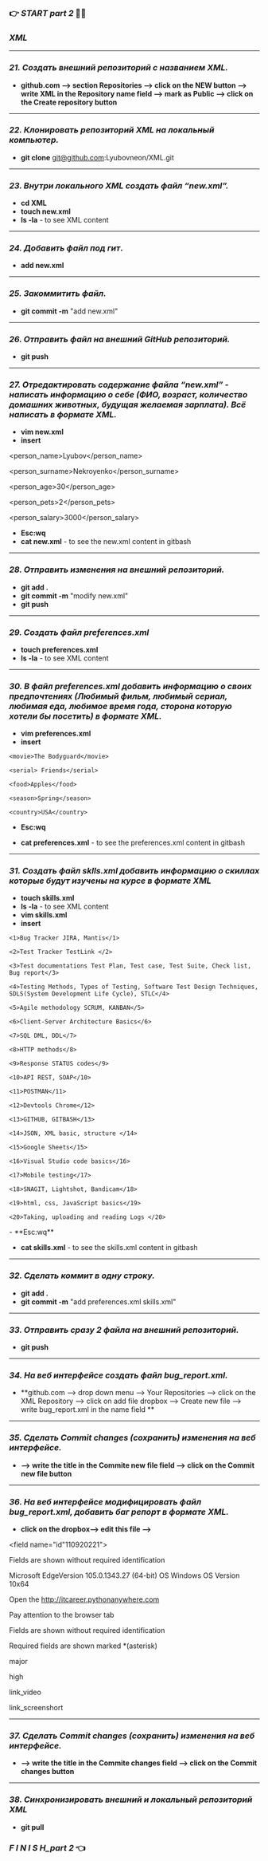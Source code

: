 ### 👉 *START part 2* 💙💛
### *XML*
***
### *21. Создать внешний репозиторий c названием XML.*
- **github.com --> section Repositories --> click on the NEW button --> write XML in the Repository name field --> mark as Public --> click on the Create repository button**
*** 
### *22. Клонировать репозиторий XML на локальный компьютер.*
- **git clone** git@github.com:Lyubovneon/XML.git
***
### *23. Внутри локального XML создать файл “new.xml”.*
- **cd XML**
- **touch new.xml**
- **ls -la**  -  to see XML content 
***
### *24. Добавить файл под гит*.
- **add new.xml**
***
### *25. Закоммитить файл.*
- **git commit -m** "add new.xml"
***
### *26. Отправить файл на внешний GitHub репозиторий.*
- **git push**
***
### *27. Отредактировать содержание файла “new.xml” - написать информацию о себе (ФИО, возраст, количество домашних животных, будущая желаемая зарплата). Всё написать в формате XML.*
- **vim new.xml**
- **insert**

<note>

<person_name>Lyubov</person_name>

<person_surname>Nekroyenko</person_surname>

<person_age>30</person_age>

<person_pets>2</person_pets>

<person_salary>3000</person_salary>

</note>

- **Esc:wq**
- **cat new.xml**  - to see the new.xml content in gitbash
***
### *28. Отправить изменения на внешний репозиторий.*
- **git add .**
- **git commit -m** "modify new.xml"
- **git push**
***
### *29. Создать файл preferences.xml*
- **touch preferences.xml**
- **ls -la**  -  to see XML content 
***
### *30. В файл preferences.xml добавить информацию о своих предпочтениях (Любимый фильм, любимый сериал, любимая еда, любимое время года, сторона которую хотели бы посетить) в формате XML.*
- **vim preferences.xml**
- **insert**

<note>

	<movie>The Bodyguard</movie>
	
	<serial> Friends</serial>
	
	<food>Apples</food>
	
	<season>Spring</season>
	
	<country>USA</country>
	
</note>

- **Esc:wq**

- **cat preferences.xml**  - to see the preferences.xml content in gitbash
***
### *31. Создать файл sklls.xml добавить информацию о скиллах которые будут изучены на курсе в формате XML*
- **touch skills.xml**
- **ls -la**  -  to see XML content 
- **vim skills.xml**
- **insert**

<skills>

	<1>Bug Tracker JIRA, Mantis</1>
	
	<2>Test Tracker TestLink </2>
	
    <3>Test documentations Test Plan, Test case, Test Suite, Check list, Bug report</3>
        
	<4>Testing Methods, Types of Testing, Software Test Design Techniques, SDLS(System Development Life Cycle), STLC</4>
	
	<5>Agile methodology SCRUM, KANBAN</5>
	
	<6>Client-Server Architecture Basics</6>
	
	<7>SQL DML, DDL</7>
	
	<8>HTTP methods</8>
	
	<9>Response STATUS codes</9>
	
	<10>API REST, SOAP</10>
	
	<11>POSTMAN</11>
	
	<12>Devtools Chrome</12>
	
	<13>GITHUB, GITBASH</13>
	
	<14>JSON, XML basic, structure </14>
	
	<15>Google Sheets</15>
	
	<16>Visual Studio code basics</16>
	
	<17>Mobile testing</17>
	
	<18>SNAGIT, Lightshot, Bandicam</18>
	
	<19>html, css, JavaScript basics</19>
	
	<20>Taking, uploading and reading Logs </20>
	
</skills>
- **Esc:wq**

- **cat skills.xml**  - to see the skills.xml content in gitbash

***
### *32. Сделать коммит в одну строку.*
- **git add .** 
- **git commit -m** "add preferences.xml skills.xml"
***
### *33. Отправить сразу 2 файла на внешний репозиторий.*
- **git push**
***
### *34. На веб интерфейсе создать файл bug_report.xml.*
- **github.com --> drop down menu --> Your Repositories --> click on the XML Repository --> click on add file dropbox --> Create new file --> write bug_report.xml in the name field **

***
### *35. Сделать Commit changes (сохранить) изменения на веб интерфейсе.*
- **--> write the title in the Commite new file field --> click on the Commit new file button**

***
### *36. На веб интерфейсе модифицировать файл bug_report.xml, добавить баг репорт в формате XML.*
- **click on the dropbox--> edit this file -->**

<?xml version="1.0" encoding="UTF-8"?>

<bugreport xmlns:xsi="http://www.w3.org/2001/XMLSchema-instance" xsi:noNamespaceSchemaLocation="XML-Schema-Rules.xsd"> 

<field name="id"110920221"></field>

<field name="title">Fields are shown without required identification</field>
            
<field name="invironment">Microsoft EdgeVersion 105.0.1343.27 (64-bit) OS Windows OS Version 10x64</field>

<field name="str1">Open the http://itcareer.pythonanywhere.com</field>

<field name="str2">Pay attention to the browser tab</field>

<field name="ar">Fields are shown without required identification</field>

<field name="er">Required fields are shown marked *(asterisk)</field>

<field name="severity">major</field>

<field name="priority">high</field>

<field name="attachmentvideo">link_video</field>

<field name="attachmentscreen">link_screenshort</field>

</bugreport>

***
### *37. Сделать Commit changes (сохранить) изменения на веб интерфейсе.*
- **--> write the title in the Commite changes field --> click on the Commit changes button**

***
### *38. Синхронизировать внешний и локальный репозиторий XML*
- **git pull**

###  *F I N I S H_part 2* 👈












